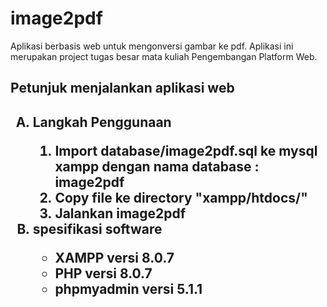 # image2pdf
Aplikasi berbasis web untuk mengonversi gambar ke pdf. Aplikasi ini merupakan project tugas besar mata kuliah Pengembangan Platform Web.

<h2>Petunjuk menjalankan aplikasi web<h2>
<ol>
  <li type="A">Langkah Penggunaan</li>
    <ol>
      <li>Import database/image2pdf.sql ke mysql xampp dengan nama database : image2pdf</li>
      <li>Copy file ke directory "xampp/htdocs/"</li>
      <li>Jalankan image2pdf</li>
    </ol>
    <li type="A">spesifikasi software</li>
    <ul>
      <li>XAMPP versi 8.0.7</li>
      <li>PHP versi 8.0.7</li>
      <li>phpmyadmin versi 5.1.1</li>
    </ul>
</ol>
